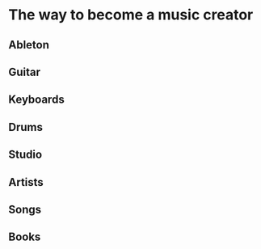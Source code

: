 # The way to become a music creator

## Ableton

## Guitar

## Keyboards

## Drums

## Studio

## Artists

## Songs

## Books
